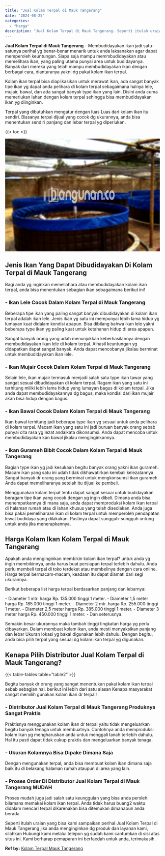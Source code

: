 ```yaml
---
title: "Jual Kolam Terpal di Mauk Tangerang"
date: "2024-08-25"
categories: 
  - "harga"
description: "Jual Kolam Terpal di Mauk Tangerang. Seperti itulah uraian yang bisa kami sampaikan perihal Jual Kolam Terpal di Mauk Tangerang jika anda menginginkan dg pro..."
---
```


**Jual Kolam Terpal di Mauk Tangerang** – Membudidayakan ikan jadi satu-satunya perihal yg benar-benar menarik untuk anda laksanakan agar dapat memperoleh keuntungan. Siapa saja mampu memmbudidayakan atau memelihara ikan, yang paling utama punyai area untuk budidayanya. Banyak dari mereka yang telah mampu membudidayakan ikan dengan berbagai cara, diantaranya yakni dg pakai kolam ikan terpal.

Kolam ikan terpal bisa diaplikasikan untuk merawat ikan, ada sangat banyak tipe ikan yg dapat anda pelihara di kolam terpal sebagaimana halnya lele, mujair, bawal, dan ada sangat banyak type ikan yang lain. Disini anda cuma memerlukan lahan dengan kolam terpal sehingga bisa membudidayakan ikan yg diinginkan.

Terpal yang dibutuhkan mengatur dengan luas Luas dari kolam ikan itu sendiri. Biasanya terpal dijual yang cocok dg ukurannya, anda bisa menentukan sendiri panjang dan lebar terpal yg diperlukan.

{{< toc >}}

![Jual Kolam Terpal di Mauk Tangerang](/images/jual-kolam-terpal-34.png)

## Jenis Ikan Yang Dapat Dibudidayakan Di Kolam Terpal di Mauk Tangerang

Bagi anda yg inginkan memeliahara atau membudidayakan kolam ikan terpal, anda bisa menentukan sebagian ikan sebagaimana berikut ini!

### \- Ikan Lele Cocok Dalam Kolam Terpal di Mauk Tangerang

Beberapa tipe ikan yang paling sangat banyak dibudidayakan di kolam ikan terpal adalah ikan lele. Jenis ikan yg satu ini mempunyai lebih lama hidup yg lumayan kuat didalam kondisi apapun. Bisa dibilang bahwa ikan lele yakni beberapa type ikan yg paling kuat untuk ketahanan hidup di area apapun.

Sangat banyak orang yang udah menunjukkan keberhasilannya dengan membudidayakan ikan lele di kolam terpal. Alhasil keuntungan yg didapatkan dapat sangat banyak. Anda dapat mencobanya jikalau berminat untuk membudidayakan ikan lele.

### \- Ikan Mujair Cocok Dalam Kolam Terpal di Mauk Tangerang

Selain lele, ikan mujair termasuk menjadi salah satu type ikan tawar yang sangat sesuai dibudidayakan di kolam terpal. Ragam ikan yang satu ini terhitung miliki lebih lama hidup yang lumayan bagus di kolam terpal. Jika anda dapat membudidayakannya dg bagus, maka kondisi dari ikan mujair akan bisa hidup dengan bagus.

### \- Ikan Bawal Cocok Dalam Kolam Terpal di Mauk Tangerang

Ikan bawal terhitung jadi beberapa type ikan yg sesuai untuk anda pelihara di kolam terpal. Macam ikan yang satu ini jadi buruan banyak orang sebab punyai cita rasa yg lezat andaikata dikonsumsi. Anda dapat mencoba untuk membudidayakan kan bawal jikalau menginginkannya.

### \- Ikan Gurameh Bibit Cocok Dalam Kolam Terpal di Mauk Tangerang

Bagian type ikan yg jadi kesukaan begitu banyak orang yakni ikan gurameh. Macam ikan yang satu ini udah tidak dikhawatirkan kembali kelezatannya. Sangat banyak dr orang yang berminat untuk mengkonsumsi ikan gurameh. Anda dapat memeliharanya setelah itu dijual ke pembeli.

Menggunakan kolam terpal tentu dapat sangat sesuai untuk budidayakan beragam tipe ikan yang cocok dengan yg ingin dibeli. Dimana anda bisa menempatkannya di mana saja, anda dapat memproduksi kolam ikan terpal di halaman rumah atau di lahan khusus yang telah disediakan. Anda juga bisa pakai pemeliharaan ikan di kolam terpal untuk memperoleh pendapatan lewat budidaya yang dilakukan. Pastinya dapat sungguh-sungguh untung untuk anda jika menerapkannya.

## Harga Kolam Ikan Kolam Terpal di Mauk Tangerang

Apakah anda menginginkan membikin kolam ikan terpal? untuk anda yg ingin membikinnya, anda harus buat persiapan terpal terlebih dahulu. Anda perlu membeli terpal di toko terdekat atau membelinya dengan cara online. Harga terpal bermacam-macam, keadaan itu dapat diamati dari segi ukurannya.

Berikut beberapa list harga terpal berdasarkan panjang dan lebarnya:

\- Diameter 1 mtr. harga Rp. 135.000 tinggi 1 meter. - Diameter 1,5 meter harga Rp. 185.000 tinggi 1 meter. - Diameter 2 mtr. harga Rp. 255.000 tinggi 1 meter. - Diameter 2,5 meter harga Rp. 385.000 tinggi 1 meter. - Diameter 3 meter harga Rp. 450.000 tinggi 1 meter. - Dan seterusnya.

Semakin besar ukurannya maka tambah tinggi tingkatan harga yg perlu dibayarkan. Dalam membuat kolam ikan, anda mesti menyaksikan panjang dan lebar Ukuran lokasi yg bakal digunakan lebih dahulu. Dengan begitu, anda bisa pilih terpal yang sesuai dg kolam ikan terpal yg digunakan.

## Kenapa Pilih Distributor Jual Kolam Terpal di Mauk Tangerang?

{{< table-tables table="table2" >}}

Begitu banyak dr orang yang sangat menentukan pakai kolam ikan terpal sebab sebagian hal. berikut ini lebih dari satu alasan Kenapa masyarakat sangat memilih gunakan kolam ikan dr terpal!

### \- Distributor Jual Kolam Terpal di Mauk Tangerang Produknya Sangat Praktis

Praktisnya menggunakan kolam ikan dr terpal yaitu tidak mengeluarkan begitu banyak tenaga untuk membuatnya. Contohnya anda memproduksi kolam ikan yg mengharuskan anda untuk menggali tanah terlebih dahulu. Hal itu pasti dapat tidak cukup praktis dan mengeluarkan banyak tenaga.

### \- Ukuran Kolamnya Bisa Dipake Dimana Saja

Dengan mengunakan terpal, anda bisa membuat kolam ikan dimana saja baik itu di belakang halaman rumah ataupun di area yang lain.

### \- Proses Order Di Distributor Jual Kolam Terpal di Mauk Tangerang MUDAH

Proses mudah juga jadi salah satu keunggulan yang bisa anda peroleh bilamana memakai kolam ikan terpal. Anda tidak harus buang2 waktu didalam mencari terpal dikarenakan bisa ditemukan dimanapun anda berada.

Seperti itulah uraian yang bisa kami sampaikan perihal Jual Kolam Terpal di Mauk Tangerang jika anda menginginkan dg produk dan layanan kami, silahkan Hubungi kami melalui telepon yg sudah kami cantumkan di sisi atas situs ini. Kami berharap pemaparan ini berfaedah untuk anda, terimakasih.

**Ref by:** [Kolam Terpal Mauk Tangerang](https://id.wikipedia.org/wiki/Kolam)
